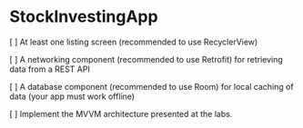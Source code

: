 # StockInvestingApp

[ ] At least one listing screen (recommended to use RecyclerView)

[ ] A networking component (recommended to use Retrofit) for retrieving data from a REST API

[ ] A database component (recommended to use Room) for local caching of data (your app must work offline)

[ ] Implement the MVVM architecture presented at the labs.
